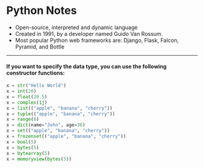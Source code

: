 
# Python Notes

- Open-source, interpreted and dynamic language
- Created in 1991, by a developer named Guido Van Rossum.  
- Most popular Python web frameworks are: Django, Flask, Falcon, Pyramid, and Bottle

---

#### If you want to specify the data type, you can use the following constructor functions:
```py
x = str("Hello World")
x = int(20)
x = float(20.5)
x = complex(1j)
x = list(("apple", "banana", "cherry"))
x = tuple(("apple", "banana", "cherry"))
x = range(6)
x = dict(name="John", age=36)
x = set(("apple", "banana", "cherry"))
x = frozenset(("apple", "banana", "cherry"))
x = bool(5)
x = bytes(5)
x = bytearray(5)
x = memoryview(bytes(5))
```
